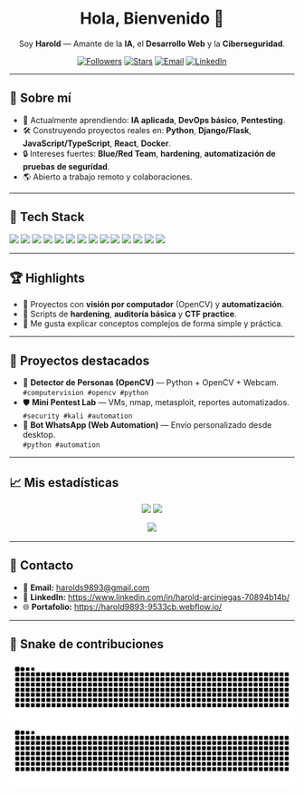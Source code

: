 <!-- Hero -->
<h1 align="center">Hola, Bienvenido 👋</h1>
<p align="center">
  Soy <b>Harold</b> — Amante de la <b>IA</b>, el <b>Desarrollo Web</b> y la <b>Ciberseguridad</b>.
</p>

<p align="center">
  <a href="https://github.com/Harold9893?tab=followers"><img alt="Followers" src="https://img.shields.io/github/followers/Harold9893?style=for-the-badge"></a>
  <a href="https://github.com/Harold9893"><img alt="Stars" src="https://img.shields.io/github/stars/Harold9893?affiliations=OWNER&style=for-the-badge"></a>
  <a href="mailto:tuemail@ejemplo.com"><img alt="Email" src="https://img.shields.io/badge/Email-Contactar-1f6feb?style=for-the-badge&logo=gmail"></a>
  <a href="https://www.linkedin.com/in/TU-LINKEDIN/"><img alt="LinkedIn" src="https://img.shields.io/badge/LinkedIn-Conectar-0a66c2?style=for-the-badge&logo=linkedin&logoColor=white"></a>
</p>

---

## 🚀 Sobre mí
- 🧠 Actualmente aprendiendo: **IA aplicada**, **DevOps básico**, **Pentesting**.  
- 🛠️ Construyendo proyectos reales en: **Python**, **Django/Flask**, **JavaScript/TypeScript**, **React**, **Docker**.  
- 🔒 Intereses fuertes: **Blue/Red Team**, **hardening**, **automatización de pruebas de seguridad**.  
- 🌎 Abierto a trabajo remoto y colaboraciones.  

---

## 🧰 Tech Stack
<p>
  <!-- Lenguajes -->
  <img src="https://img.shields.io/badge/Python-3776AB?logo=python&logoColor=white" />
  <img src="https://img.shields.io/badge/JavaScript-F7DF1E?logo=javascript&logoColor=black" />
  <img src="https://img.shields.io/badge/Java-007396?logo=java&logoColor=white" />
  <!-- Web -->
  <img src="https://img.shields.io/badge/Django-092E20?logo=django&logoColor=white" />
  <img src="https://img.shields.io/badge/Flask-000?logo=flask&logoColor=white" />
  <img src="https://img.shields.io/badge/React-20232a?logo=react&logoColor=61DAFB" />
  <img src="https://img.shields.io/badge/HTML5-E34F26?logo=html5&logoColor=white" />
  <img src="https://img.shields.io/badge/CSS3-1572B6?logo=css3&logoColor=white" />
  <!-- Data/IA -->
  <img src="https://img.shields.io/badge/OpenCV-27338e?logo=opencv&logoColor=white" />
  <img src="https://img.shields.io/badge/NumPy-013243?logo=numpy&logoColor=white" />
  <img src="https://img.shields.io/badge/Pandas-150458?logo=pandas&logoColor=white" />
  <!-- DevOps/Sec -->
  <img src="https://img.shields.io/badge/Docker-2496ED?logo=docker&logoColor=white" />
  <img src="https://img.shields.io/badge/Kali%20Linux-557C94?logo=kalilinux&logoColor=white" />
  <img src="https://img.shields.io/badge/Git-F05032?logo=git&logoColor=white" />
</p>

---

## 🏆 Highlights
- 🤖 Proyectos con **visión por computador** (OpenCV) y **automatización**.
- 🔐 Scripts de **hardening**, **auditoría básica** y **CTF practice**.
- 🧩 Me gusta explicar conceptos complejos de forma simple y práctica.

---

## 📌 Proyectos destacados
- 🔭 **Detector de Personas (OpenCV)** — Python + OpenCV + Webcam.  
  `#computervision #opencv #python`
- 🛡️ **Mini Pentest Lab** — VMs, nmap, metasploit, reportes automatizados.  
  `#security #kali #automation`
- 💬 **Bot WhatsApp (Web Automation)** — Envío personalizado desde desktop.  
  `#python #automation`

---

## 📈 Mis estadísticas
<p align="center">
  <img height="165" src="https://github-readme-stats.vercel.app/api?username=Harold9893&show_icons=true&theme=transparent&hide_border=true&cache_seconds=86400" />
  <img height="165" src="https://streak-stats.demolab.com?user=Harold9893&theme=transparent&hide_border=true" />
</p>
<p align="center">
  <img height="140" src="https://github-readme-stats.vercel.app/api/top-langs/?username=Harold9893&layout=compact&theme=transparent&hide_border=true&cache_seconds=86400" />
</p>

---

## 🤝 Contacto
- 📧 **Email:** harolds9893@gmail.com 
- 💼 **LinkedIn:** https://www.linkedin.com/in/harold-arciniegas-70894b14b/ 
- 🌐 **Portafolio:** https://harold9893-9533cb.webflow.io/ 

---

## 🐍 Snake de contribuciones
<!-- Light / Dark auto -->
![snake gif](https://raw.githubusercontent.com/Harold9893/Harold9893/output/github-contribution-grid-snake.svg#gh-light-mode-only)
![snake gif](https://raw.githubusercontent.com/Harold9893/Harold9893/output/github-contribution-grid-snake-dark.svg#gh-dark-mode-only)
